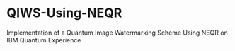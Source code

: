 # QIWS-Using-NEQR
Implementation of a Quantum Image Watermarking Scheme Using NEQR on IBM Quantum Experience

